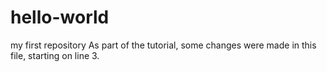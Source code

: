 # hello-world
my first repository
As part of the tutorial, some changes were made in this file, starting on line 3.
